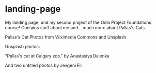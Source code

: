 # landing-page

My landing page, and my second project of the Odin Project Foundations course! Contains stuff about me and... much more about Pallas's Cats.

Pallas's Cat Photos from Wikimedia Commons and Unsplash

Unsplash photos:

"Pallas's cat at Calgary zoo." by Anastasiya Dalenka

And two untitled photos by Jevgeni Fil
